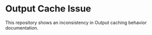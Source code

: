 # Output Cache Issue

This repository shows an inconsistency in Output caching behavior documentation.
